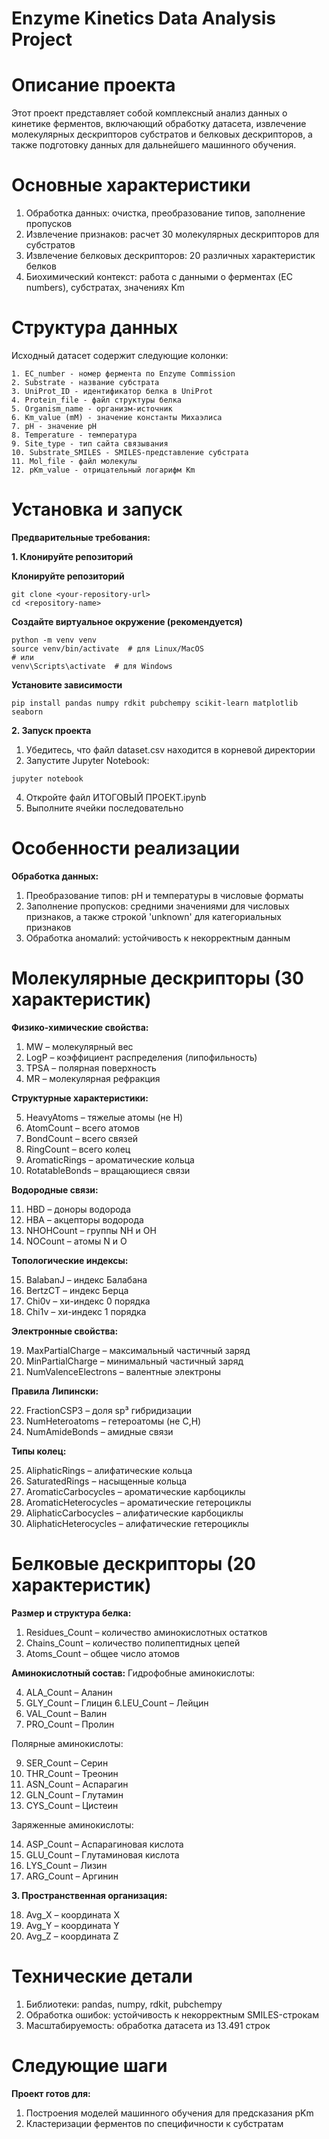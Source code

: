 # Enzyme Kinetics Data Analysis Project

# **Описание проекта**
Этот проект представляет собой комплексный анализ данных о кинетике ферментов, включающий обработку датасета, извлечение молекулярных дескрипторов субстратов и белковых дескрипторов, а также подготовку данных для дальнейшего машинного обучения.

# **Основные характеристики**
1. Обработка данных: очистка, преобразование типов, заполнение пропусков
2. Извлечение признаков: расчет 30 молекулярных дескрипторов для субстратов
3. Извлечение белковых дескрипторов: 20 различных характеристик белков
4. Биохимический контекст: работа с данными о ферментах (EC numbers), субстратах, значениях Km

# **Структура данных**
Исходный датасет содержит следующие колонки:
```
1. EC_number - номер фермента по Enzyme Commission
2. Substrate - название субстрата
3. UniProt_ID - идентификатор белка в UniProt
4. Protein_file - файл структуры белка
5. Organism_name - организм-источник
6. Km_value (mM) - значение константы Михаэлиса
7. pH - значение pH
8. Temperature - температура
9. Site_type - тип сайта связывания
10. Substrate_SMILES - SMILES-представление субстрата
11. Mol_file - файл молекулы
12. pKm_value - отрицательный логарифм Km
```

# **Установка и запуск**

**Предварительные требования:**

**1. Клонируйте репозиторий**

**Клонируйте репозиторий**
```
git clone <your-repository-url>
cd <repository-name>
```

**Создайте виртуальное окружение (рекомендуется)**
```
python -m venv venv
source venv/bin/activate  # для Linux/MacOS
# или
venv\Scripts\activate  # для Windows
```

**Установите зависимости**
```
pip install pandas numpy rdkit pubchempy scikit-learn matplotlib seaborn
```

**2. Запуск проекта**
1. Убедитесь, что файл dataset.csv находится в корневой директории
2. Запустите Jupyter Notebook:
```
jupyter notebook
```
4. Откройте файл ИТОГОВЫЙ ПРОЕКТ.ipynb
5. Выполните ячейки последовательно

# **Особенности реализации**

**Обработка данных:**
1. Преобразование типов: pH и температуры в числовые форматы
2. Заполнение пропусков: средними значениями для числовых признаков, а также строкой 'unknown' для категориальных признаков
3. Обработка аномалий: устойчивость к некорректным данным

# **Молекулярные дескрипторы (30 характеристик)**

**Физико-химические свойства:**

1. MW – молекулярный вес
2. LogP – коэффициент распределения (липофильность)
3. TPSA – полярная поверхность
4. MR – молекулярная рефракция

**Структурные характеристики:**

5. HeavyAtoms – тяжелые атомы (не H)
6. AtomCount – всего атомов
7. BondCount – всего связей
8. RingCount – всего колец
9. AromaticRings – ароматические кольца
10. RotatableBonds – вращающиеся связи

**Водородные связи:**

11. HBD – доноры водорода
12. HBA – акцепторы водорода
13. NHOHCount – группы NH и OH
14. NOCount – атомы N и O

**Топологические индексы:**

15. BalabanJ – индекс Балабана
16. BertzCT – индекс Берца
17. Chi0v – хи-индекс 0 порядка
18. Chi1v – хи-индекс 1 порядка

**Электронные свойства:**

19. MaxPartialCharge – максимальный частичный заряд
20. MinPartialCharge – минимальный частичный заряд
21. NumValenceElectrons – валентные электроны

**Правила Липински:**

22. FractionCSP3 – доля sp³ гибридизации
23. NumHeteroatoms – гетероатомы (не C,H)
24. NumAmideBonds – амидные связи

**Типы колец:**

25. AliphaticRings – алифатические кольца
26. SaturatedRings – насыщенные кольца
27. AromaticCarbocycles – ароматические карбоциклы
28. AromaticHeterocycles – ароматические гетероциклы
29. AliphaticCarbocycles – алифатические карбоциклы
30. AliphaticHeterocycles – алифатические гетероциклы

# **Белковые дескрипторы (20 характеристик)**

**Размер и структура белка:**

1. Residues_Count – количество аминокислотных остатков
2. Chains_Count – количество полипептидных цепей
3. Atoms_Count – общее число атомов

**Аминокислотный состав:**
Гидрофобные аминокислоты:

4. ALA_Count – Аланин
5. GLY_Count – Глицин
6.LEU_Count – Лейцин
7. VAL_Count – Валин
8. PRO_Count – Пролин

Полярные аминокислоты:

9. SER_Count – Серин
10. THR_Count – Треонин
11. ASN_Count – Аспарагин
12. GLN_Count – Глутамин
13. CYS_Count – Цистеин

Заряженные аминокислоты:

14. ASP_Count – Аспарагиновая кислота
15. GLU_Count – Глутаминовая кислота
16. LYS_Count – Лизин
17. ARG_Count – Аргинин

**3. Пространственная организация:**

18. Avg_X – координата X
19. Avg_Y – координата Y
20. Avg_Z – координата Z

# **Технические детали**
1. Библиотеки: pandas, numpy, rdkit, pubchempy
2. Обработка ошибок: устойчивость к некорректным SMILES-строкам
3. Масштабируемость: обработка датасета из 13.491 строк

# **Следующие шаги**
**Проект готов для:**
1. Построения моделей машинного обучения для предсказания pKm
2. Кластеризации ферментов по специфичности к субстратам
